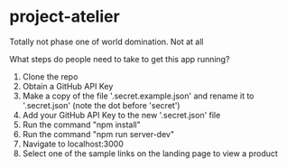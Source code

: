 # project-atelier
Totally not phase one of world domination. Not at all

What steps do people need to take to get this app running?
1) Clone the repo
2) Obtain a GitHub API Key
3) Make a copy of the file '.secret.example.json' and rename it to '.secret.json' (note the dot before 'secret')
4) Add your GitHub API Key to the new '.secret.json' file
5) Run the command "npm install"
6) Run the command "npm run server-dev"
7) Navigate to localhost:3000
8) Select one of the sample links on the landing page to view a product
